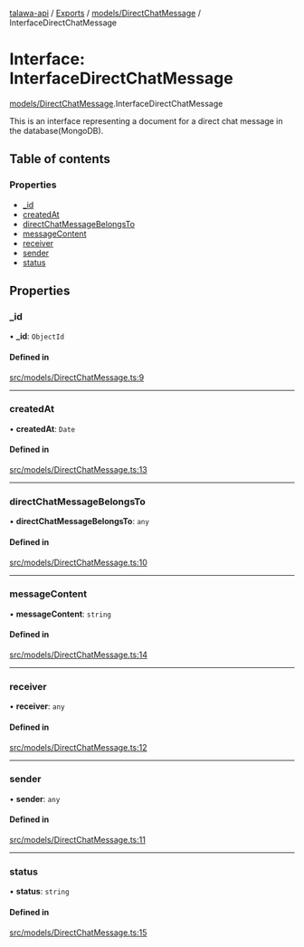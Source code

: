 [talawa-api](../README.md) / [Exports](../modules.md) / [models/DirectChatMessage](../modules/models_DirectChatMessage.md) / InterfaceDirectChatMessage

# Interface: InterfaceDirectChatMessage

[models/DirectChatMessage](../modules/models_DirectChatMessage.md).InterfaceDirectChatMessage

This is an interface representing a document for a direct chat message in the database(MongoDB).

## Table of contents

### Properties

- [\_id](models_DirectChatMessage.InterfaceDirectChatMessage.md#_id)
- [createdAt](models_DirectChatMessage.InterfaceDirectChatMessage.md#createdat)
- [directChatMessageBelongsTo](models_DirectChatMessage.InterfaceDirectChatMessage.md#directchatmessagebelongsto)
- [messageContent](models_DirectChatMessage.InterfaceDirectChatMessage.md#messagecontent)
- [receiver](models_DirectChatMessage.InterfaceDirectChatMessage.md#receiver)
- [sender](models_DirectChatMessage.InterfaceDirectChatMessage.md#sender)
- [status](models_DirectChatMessage.InterfaceDirectChatMessage.md#status)

## Properties

### \_id

• **\_id**: `ObjectId`

#### Defined in

[src/models/DirectChatMessage.ts:9](https://github.com/Nitya-Pasrija/talawa-api/blob/d3a6af9/src/models/DirectChatMessage.ts#L9)

___

### createdAt

• **createdAt**: `Date`

#### Defined in

[src/models/DirectChatMessage.ts:13](https://github.com/Nitya-Pasrija/talawa-api/blob/d3a6af9/src/models/DirectChatMessage.ts#L13)

___

### directChatMessageBelongsTo

• **directChatMessageBelongsTo**: `any`

#### Defined in

[src/models/DirectChatMessage.ts:10](https://github.com/Nitya-Pasrija/talawa-api/blob/d3a6af9/src/models/DirectChatMessage.ts#L10)

___

### messageContent

• **messageContent**: `string`

#### Defined in

[src/models/DirectChatMessage.ts:14](https://github.com/Nitya-Pasrija/talawa-api/blob/d3a6af9/src/models/DirectChatMessage.ts#L14)

___

### receiver

• **receiver**: `any`

#### Defined in

[src/models/DirectChatMessage.ts:12](https://github.com/Nitya-Pasrija/talawa-api/blob/d3a6af9/src/models/DirectChatMessage.ts#L12)

___

### sender

• **sender**: `any`

#### Defined in

[src/models/DirectChatMessage.ts:11](https://github.com/Nitya-Pasrija/talawa-api/blob/d3a6af9/src/models/DirectChatMessage.ts#L11)

___

### status

• **status**: `string`

#### Defined in

[src/models/DirectChatMessage.ts:15](https://github.com/Nitya-Pasrija/talawa-api/blob/d3a6af9/src/models/DirectChatMessage.ts#L15)
